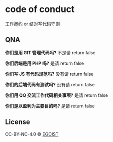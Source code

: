 # code of conduct

工作邀约 or 结对写代码守则

## QNA

**你们是用 GIT 管理代码吗?** 不是请 return false

**你们后端是用 PHP 吗?** 是请 return false

**你们写 JS 有代码规范吗?** 没有请 return false

**你们的后端代码有测试吗?** 没有请 return false

**你们用 QQ 交流工作代码相关事项?** 是请 return false

**你们是以盈利为主要目的吗?** 是请 return false

## License

CC-BY-NC-4.0 &copy; [EGOIST](https://github.com/egoist)
